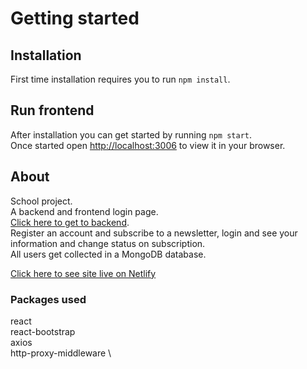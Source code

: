 # Getting started

## Installation

First time installation requires you to run `npm install`.

## Run frontend

After installation you can get started by running `npm start`.\
Once started open [http://localhost:3006](http://localhost:3006) to view it in your browser.

## About

School project.\
A backend and frontend login page.\
[Click here to get to backend](https://github.com/fplanting/node-loginpage-backend).\
Register an account and subscribe to a newsletter, login and see your information and change status on subscription.\
All users get collected in a MongoDB database.

[Click here to see site live on Netlify](https://node-loginpage.netlify.app/)

### Packages used

react \
react-bootstrap \
axios \
http-proxy-middleware \
